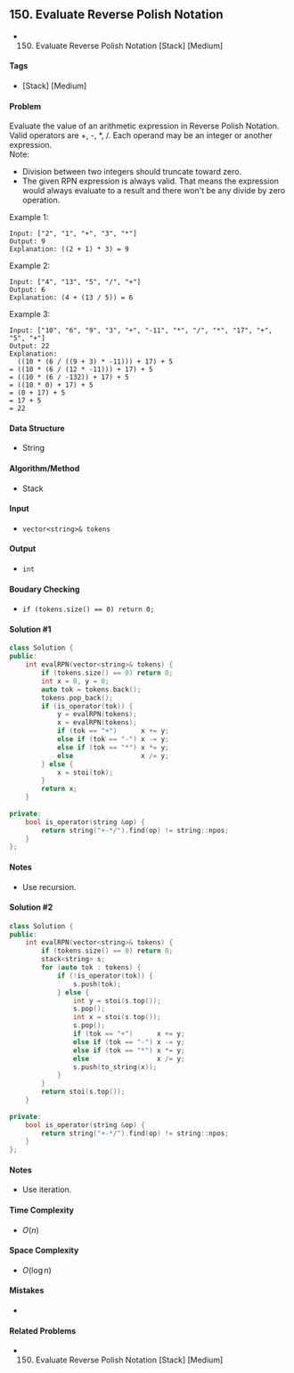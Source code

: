 ## 150. Evaluate Reverse Polish Notation
- 150. Evaluate Reverse Polish Notation [Stack] [Medium]

#### Tags
- [Stack] [Medium]

#### Problem
Evaluate the value of an arithmetic expression in Reverse Polish Notation.  
Valid operators are +, -, *, /. Each operand may be an integer or another expression.  
Note:  

- Division between two integers should truncate toward zero.
- The given RPN expression is always valid. That means the expression would always evaluate to a result and there won't be any divide by zero operation.

Example 1:

    Input: ["2", "1", "+", "3", "*"]
    Output: 9
    Explanation: ((2 + 1) * 3) = 9
Example 2:

    Input: ["4", "13", "5", "/", "+"]
    Output: 6
    Explanation: (4 + (13 / 5)) = 6
Example 3:

    Input: ["10", "6", "9", "3", "+", "-11", "*", "/", "*", "17", "+", "5", "+"]
    Output: 22
    Explanation: 
      ((10 * (6 / ((9 + 3) * -11))) + 17) + 5
    = ((10 * (6 / (12 * -11))) + 17) + 5
    = ((10 * (6 / -132)) + 17) + 5
    = ((10 * 0) + 17) + 5
    = (0 + 17) + 5
    = 17 + 5
    = 22

#### Data Structure
- String

#### Algorithm/Method
- Stack

#### Input
- `vector<string>& tokens`

#### Output
- `int`

#### Boudary Checking
- `if (tokens.size() == 0) return 0;`

#### Solution #1
``` C++
class Solution {
public:
    int evalRPN(vector<string>& tokens) {
        if (tokens.size() == 0) return 0;
        int x = 0, y = 0;
        auto tok = tokens.back();
        tokens.pop_back();
        if (is_operator(tok)) {
            y = evalRPN(tokens);
            x = evalRPN(tokens);
            if (tok == "+")      x += y;
            else if (tok == "-") x -= y;
            else if (tok == "*") x *= y;
            else                 x /= y;
        } else {
            x = stoi(tok);
        }
        return x;
    }
    
private:
    bool is_operator(string &op) {
        return string("+-*/").find(op) != string::npos;
    }
};
```

#### Notes
- Use recursion.

#### Solution #2
``` C++
class Solution {
public:
    int evalRPN(vector<string>& tokens) {
        if (tokens.size() == 0) return 0;
        stack<string> s;
        for (auto tok : tokens) {
            if (!is_operator(tok)) {
                s.push(tok);
            } else {
                int y = stoi(s.top());
                s.pop();
                int x = stoi(s.top());
                s.pop();
                if (tok == "+")      x += y;
                else if (tok == "-") x -= y;
                else if (tok == "*") x *= y;
                else                 x /= y;
                s.push(to_string(x));
            }
        }
        return stoi(s.top());
    }
    
private:
    bool is_operator(string &op) {
        return string("+-*/").find(op) != string::npos;
    }
};
```

#### Notes
- Use iteration.

#### Time Complexity
- $O(n)$

#### Space Complexity
- $O(\log n)$

#### Mistakes
- 

#### Related Problems
- 150. Evaluate Reverse Polish Notation [Stack] [Medium]
